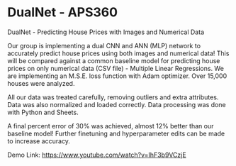 # DualNet - APS360
DualNet - Predicting House Prices with Images and Numerical Data

Our group is implementing a dual CNN and ANN (MLP) network to accurately predict house prices using both images and numerical data! This will be compared against a common baseline model for predicting house prices on only numerical data (CSV file) - Multiple Linear Regressions. We are implementing an M.S.E. loss function with Adam optimizer. Over 15,000 houses were analyzed.

All our data was treated carefully, removing outliers and extra attributes. Data was also normalized and loaded correctly. Data processing was done with Python and Sheets.

A final percent error of 30% was achieved, almost 12% better than our baseline model! Further finetuning and hyperparameter edits can be made to increase accuracy. 

Demo Link: https://www.youtube.com/watch?v=IhF3b9VCzjE
